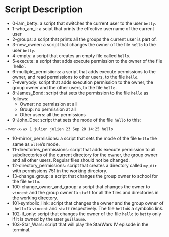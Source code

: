 # Script Description
- 0-iam_betty: a script that switches the current user to the user `betty`.
- 1-who_am_i: a scipt that prints the effective username of the current user
- 2-groups: a script that prints all the groups the current user is part of.
- 3-new_owner: a script that changes the owner of the file `hello` to the user `betty`.
- 4-empty: a script that creates an empty file called `hello`.
- 5-execute: a script that adds execute permission to the owner of the file 'hello`.
- 6-multiple_permisiions: a script that adds execute permissions to the owner, and read permissions to other users, to the file `hello`.
- 7-everyody:  script that adds execution permission to the owner, the group owner and the other users, to the file `hello`.
- 8-James_Bond:  script that sets the permission to the file `hello` as follows:
  * Owner: no permission at all
  * Group: no permission at all
  * Other users: all the permissions
- 9-John_Doe:  script that sets the mode of the file `hello` to this:
```
-rwxr-x-wx 1 julien julien 23 Sep 20 14:25 hello
```
- 10-mirror_permisiions: a script that sets the mode of the file `hello` the same as `olleh`’s mode.
- 11-directories_permissions:  script that adds execute permission to all subdirectories of the current directory for the owner, the group owner and all other users. Regular files should not be changed.
- 12-directory_permissions:  script that creates a directory called `my_dir` with permissions 751 in the working directory.
- 13-change_group: a script that changes the group owner to school for the file `hello`.
- 100-change_owner_and_group: a script that changes the owner to `vincent` and the group owner to `staff` for all the files and directories in the working directory.
- 101-symbolic_link:  script that changes the owner and the group owner of `_hello` to `vincent` and `staff` respectively. The file `hello`is a symbolic link.
- 102-if_only:  script that changes the owner of the file `hello` to `betty` only if it is owned by the user `guillaume`.
- 103-Star_Wars:  script that will play the StarWars IV episode in the terminal.
